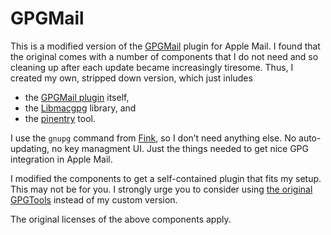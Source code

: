 GPGMail
=======

This is a modified version of the [GPGMail](https://github.com/GPGTools/GPGMail) plugin for 
Apple Mail. I found that the original comes with a number of components that I do not need 
and so cleaning up after each update became increasingly tiresome. Thus, I created my own, 
stripped down version, which just inludes
* the [GPGMail plugin](https://github.com/GPGTools/GPGMail) itself,
* the [Libmacgpg](https://github.com/GPGTools/Libmacgpg) library, and
* the [pinentry](https://github.com/GPGTools/pinentry-mac) tool.

I use the `gnupg` command from [Fink](http://finkproject.org), so I don’t need anything 
else. No auto-updating, no key managment UI. Just the things needed to get nice GPG 
integration in Apple Mail.

I modified the components to get a self-contained plugin that fits my setup. This may not be for 
you. I strongly urge you to consider using [the original GPGTools](https://gpgtools.org) instead 
of my custom version.

The original licenses of the above components apply.
